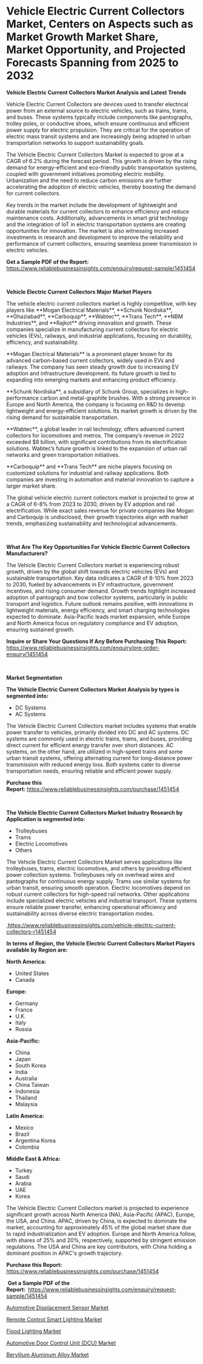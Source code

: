 <p><h1>Vehicle Electric Current Collectors Market, Centers on Aspects such as Market Growth Market Share, Market Opportunity, and Projected Forecasts Spanning from 2025 to 2032</h1></p><p><strong>Vehicle Electric Current Collectors Market Analysis and Latest Trends</strong></p>
<p><p>Vehicle Electric Current Collectors are devices used to transfer electrical power from an external source to electric vehicles, such as trains, trams, and buses. These systems typically include components like pantographs, trolley poles, or conductive shoes, which ensure continuous and efficient power supply for electric propulsion. They are critical for the operation of electric mass transit systems and are increasingly being adopted in urban transportation networks to support sustainability goals.</p><p>The Vehicle Electric Current Collectors Market is expected to grow at a CAGR of 6.2% during the forecast period. This growth is driven by the rising demand for energy-efficient and eco-friendly public transportation systems, coupled with government initiatives promoting electric mobility. Urbanization and the need to reduce carbon emissions are further accelerating the adoption of electric vehicles, thereby boosting the demand for current collectors.</p><p>Key trends in the market include the development of lightweight and durable materials for current collectors to enhance efficiency and reduce maintenance costs. Additionally, advancements in smart grid technology and the integration of IoT in electric transportation systems are creating opportunities for innovation. The market is also witnessing increased investments in research and development to improve the reliability and performance of current collectors, ensuring seamless power transmission in electric vehicles.</p></p>
<p><strong>Get a Sample PDF of the Report:&nbsp;</strong> <a href="https://www.reliablebusinessinsights.com/enquiry/request-sample/1451454?utm_campaign=904&utm_medium=2&utm_source=Github&utm_content=ia&utm_term=23012025&utm_id=vehicle-electric-current-collectors">https://www.reliablebusinessinsights.com/enquiry/request-sample/1451454</a></p>
<p>&nbsp;</p>
<p><strong>Vehicle Electric Current Collectors Major Market Players</strong></p>
<p><p>The vehicle electric current collectors market is highly competitive, with key players like **Mogan Electrical Materials**, **Schunk Nordiska**, **Ghaziabad**, **Carboquip**, **Wabtec**, **Trans Tech**, **NBM Industries**, and **Rajkot** driving innovation and growth. These companies specialize in manufacturing current collectors for electric vehicles (EVs), railways, and industrial applications, focusing on durability, efficiency, and sustainability.</p><p>**Mogan Electrical Materials** is a prominent player known for its advanced carbon-based current collectors, widely used in EVs and railways. The company has seen steady growth due to increasing EV adoption and infrastructure development. Its future growth is tied to expanding into emerging markets and enhancing product efficiency.</p><p>**Schunk Nordiska**, a subsidiary of Schunk Group, specializes in high-performance carbon and metal-graphite brushes. With a strong presence in Europe and North America, the company is focusing on R&D to develop lightweight and energy-efficient solutions. Its market growth is driven by the rising demand for sustainable transportation.</p><p>**Wabtec**, a global leader in rail technology, offers advanced current collectors for locomotives and metros. The company’s revenue in 2022 exceeded $8 billion, with significant contributions from its electrification solutions. Wabtec’s future growth is linked to the expansion of urban rail networks and green transportation initiatives.</p><p>**Carboquip** and **Trans Tech** are niche players focusing on customized solutions for industrial and railway applications. Both companies are investing in automation and material innovation to capture a larger market share.</p><p>The global vehicle electric current collectors market is projected to grow at a CAGR of 6-8% from 2023 to 2030, driven by EV adoption and rail electrification. While exact sales revenue for private companies like Mogan and Carboquip is undisclosed, their growth trajectories align with market trends, emphasizing sustainability and technological advancements.</p></p>
<p>&nbsp;</p>
<p><strong>What Are The Key Opportunities For Vehicle Electric Current Collectors Manufacturers?</strong></p>
<p><p>The Vehicle Electric Current Collectors market is experiencing robust growth, driven by the global shift towards electric vehicles (EVs) and sustainable transportation. Key data indicates a CAGR of 8-10% from 2023 to 2030, fueled by advancements in EV infrastructure, government incentives, and rising consumer demand. Growth trends highlight increased adoption of pantograph and bow collector systems, particularly in public transport and logistics. Future outlook remains positive, with innovations in lightweight materials, energy efficiency, and smart charging technologies expected to dominate. Asia-Pacific leads market expansion, while Europe and North America focus on regulatory compliance and EV adoption, ensuring sustained growth.</p></p>
<p><strong>Inquire or Share Your Questions If Any Before Purchasing This Report:</strong> <a href="https://www.reliablebusinessinsights.com/enquiry/pre-order-enquiry/1451454?utm_campaign=904&utm_medium=2&utm_source=Github&utm_content=ia&utm_term=23012025&utm_id=vehicle-electric-current-collectors">https://www.reliablebusinessinsights.com/enquiry/pre-order-enquiry/1451454</a></p>
<p>&nbsp;</p>
<p><strong>Market Segmentation</strong></p>
<p><strong>The Vehicle Electric Current Collectors Market Analysis by types is segmented into:</strong></p>
<p><ul><li>DC Systems</li><li>AC Systems</li></ul></p>
<p><p>The Vehicle Electric Current Collectors market includes systems that enable power transfer to vehicles, primarily divided into DC and AC systems. DC systems are commonly used in electric trains, trams, and buses, providing direct current for efficient energy transfer over short distances. AC systems, on the other hand, are utilized in high-speed trains and some urban transit systems, offering alternating current for long-distance power transmission with reduced energy loss. Both systems cater to diverse transportation needs, ensuring reliable and efficient power supply.</p></p>
<p><strong>Purchase this Report:&nbsp;</strong><a href="https://www.reliablebusinessinsights.com/purchase/1451454?utm_campaign=904&utm_medium=2&utm_source=Github&utm_content=ia&utm_term=23012025&utm_id=vehicle-electric-current-collectors">https://www.reliablebusinessinsights.com/purchase/1451454</a></p>
<p>&nbsp;</p>
<p><strong>The Vehicle Electric Current Collectors Market Industry Research by Application is segmented into:</strong></p>
<p><ul><li>Trolleybuses</li><li>Trams</li><li>Electric Locomotives</li><li>Others</li></ul></p>
<p><p>The Vehicle Electric Current Collectors Market serves applications like trolleybuses, trams, electric locomotives, and others by providing efficient power collection systems. Trolleybuses rely on overhead wires and pantographs for continuous energy supply. Trams use similar systems for urban transit, ensuring smooth operation. Electric locomotives depend on robust current collectors for high-speed rail networks. Other applications include specialized electric vehicles and industrial transport. These systems ensure reliable power transfer, enhancing operational efficiency and sustainability across diverse electric transportation modes.</p></p>
<p><a href="https://www.reliablebusinessinsights.com/vehicle-electric-current-collectors-r1451454?utm_campaign=904&utm_medium=2&utm_source=Github&utm_content=ia&utm_term=23012025&utm_id=vehicle-electric-current-collectors">&nbsp;https://www.reliablebusinessinsights.com/vehicle-electric-current-collectors-r1451454</a></p>
<p><strong>In terms of Region, the Vehicle Electric Current Collectors Market Players available by Region are:</strong></p>
<p>
    <p> <strong> North America: </strong>
        <ul>
            <li>United States</li>
            <li>Canada</li>
        </ul>
        </p> 
    <p> <strong> Europe: </strong>
        <ul>
            <li>Germany</li>
            <li>France</li>
            <li>U.K.</li>
            <li>Italy</li>
            <li>Russia</li>
        </ul>
        </p> 
    <p> <strong> Asia-Pacific: </strong>
        <ul>
            <li>China</li>
            <li>Japan</li>
            <li>South Korea</li>
            <li>India</li>
            <li>Australia</li>
            <li>China Taiwan</li>
            <li>Indonesia</li>
            <li>Thailand</li>
            <li>Malaysia</li>
        </ul>
        </p> 
    <p> <strong> Latin America: </strong>
        <ul>
            <li>Mexico</li>
            <li>Brazil</li>
            <li>Argentina Korea</li>
            <li>Colombia</li>
        </ul>
        </p> 
    <p> <strong> Middle East & Africa: </strong>
        <ul>
            <li>Turkey</li>
            <li>Saudi</li>
            <li>Arabia</li>
            <li>UAE</li>
            <li>Korea</li>
        </ul>
    </p>
    </p>
<p><p>The Vehicle Electric Current Collectors market is projected to experience significant growth across North America (NA), Asia-Pacific (APAC), Europe, the USA, and China. APAC, driven by China, is expected to dominate the market, accounting for approximately 45% of the global market share due to rapid industrialization and EV adoption. Europe and North America follow, with shares of 25% and 20%, respectively, supported by stringent emission regulations. The USA and China are key contributors, with China holding a dominant position in APAC's growth trajectory.</p></p>
<p><strong>Purchase this Report: </strong><a href="https://www.reliablebusinessinsights.com/purchase/1451454?utm_campaign=904&utm_medium=2&utm_source=Github&utm_content=ia&utm_term=23012025&utm_id=vehicle-electric-current-collectors">https://www.reliablebusinessinsights.com/purchase/1451454</a></p>
<p>&nbsp;<strong>Get a Sample PDF of the Report:&nbsp;&nbsp;</strong><a href="https://www.reliablebusinessinsights.com/enquiry/request-sample/1451454?utm_campaign=904&utm_medium=2&utm_source=Github&utm_content=ia&utm_term=23012025&utm_id=vehicle-electric-current-collectors">https://www.reliablebusinessinsights.com/enquiry/request-sample/1451454</a></p>
<p><strong></strong></p>
<p><p><a href="https://github.com/lindaopodray/Market-Research-Report-List-1/blob/main/automotive-displacement-sensor-market.md?utm_campaign=904&utm_medium=2&utm_source=Github&utm_content=ia&utm_term=23012025&utm_id=vehicle-electric-current-collectors">Automotive Displacement Sensor Market</a></p><p><a href="https://www.linkedin.com/pulse/future-innovation-global-remote-control-smart-lighting-market-60rzf?utm_campaign=904&utm_medium=2&utm_source=Github&utm_content=ia&utm_term=23012025&utm_id=vehicle-electric-current-collectors">Remote Control Smart Lighting Market</a></p><p><a href="https://www.linkedin.com/pulse/flood-lighting-market-study-strategies-leading-players-73cqf?utm_campaign=904&utm_medium=2&utm_source=Github&utm_content=ia&utm_term=23012025&utm_id=vehicle-electric-current-collectors">Flood Lighting Market</a></p><p><a href="https://github.com/flnordan65e0/Market-Research-Report-List-1/blob/main/automotive-door-control-unit-dcu-market.md?utm_campaign=904&utm_medium=2&utm_source=Github&utm_content=ia&utm_term=23012025&utm_id=vehicle-electric-current-collectors">Automotive Door Control Unit (DCU) Market</a></p><p><a href="https://www.linkedin.com/pulse/revenue-insights-growth-forecast-beryllium-aluminum-alloy-industry-kwsqf?utm_campaign=904&utm_medium=2&utm_source=Github&utm_content=ia&utm_term=23012025&utm_id=vehicle-electric-current-collectors">Beryllium Aluminum Alloy Market</a></p></p>